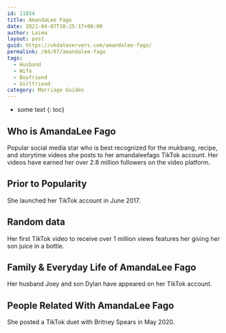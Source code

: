 ```yaml
---
id: 11854
title: AmandaLee Fago
date: 2021-04-07T10:25:17+00:00
author: Laima
layout: post
guid: https://ukdataservers.com/amandalee-fago/
permalink: /04/07/amandalee-fago
tags:
  - Husband
  - Wife
  - Boyfriend
  - Girlfriend
category: Marriage Guides
---
```


* some text
{: toc}


## Who is AmandaLee Fago
                  
                  
                  
Popular social media star who is best recognized for the mukbang, recipe, and storytime videos she posts to her amandaleefago TikTok account. Her videos have earned her over 2.8 million followers on the video platform. 
                  
              
            
              
            
                
                
                
## Prior to Popularity
                  
                  
                  
She launched her TikTok account in June 2017.
                  
              
            
              
            
                
                
                
## Random data
                  
                  
                  
Her first TikTok video to receive over 1 million views features her giving her son juice in a bottle. 
                  
              
            
              
            
                
                
                
## Family & Everyday Life of AmandaLee Fago
                  
                  
                  
Her husband Joey and son Dylan have appeared on her TikTok account.
                  
              
            
              
            
                
                
                
## People Related With AmandaLee Fago
                  
                  
                  
She posted a TikTok duet with Britney Spears in May 2020. 
                  
              
            
              
            
                
              
            
              
              
            
            
              
            
          
          
          